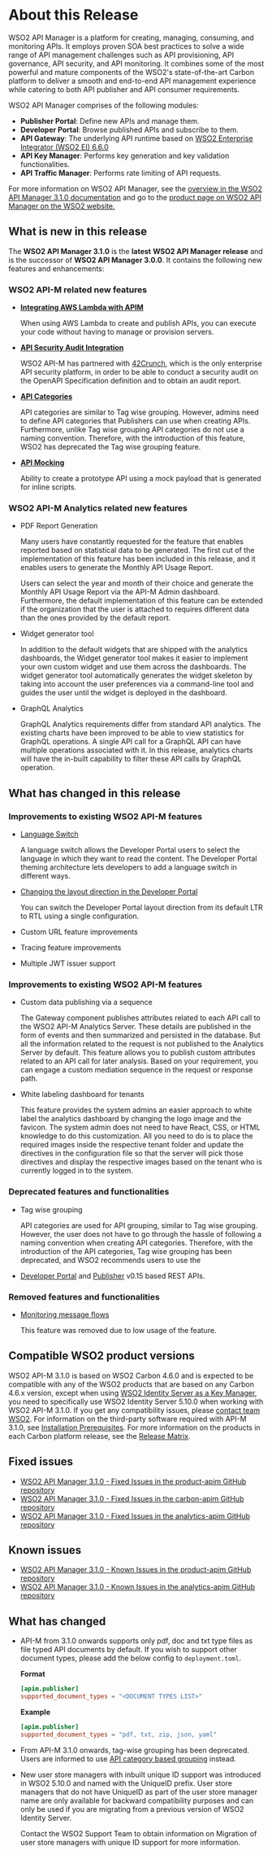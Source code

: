 # About this Release

WSO2 API Manager is a platform for creating, managing, consuming, and monitoring APIs. It employs proven SOA best practices to solve a wide range of API management challenges such as API provisioning, API governance, API security, and API monitoring. It combines some of the most powerful and mature components of the WSO2's state-of-the-art Carbon platform to deliver a smooth and end-to-end API management experience while catering to both API publisher and API consumer requirements.

WSO2 API Manager comprises of the following modules:

-   **Publisher Portal**: Define new APIs and manage them.
-   **Developer Portal**: Browse published APIs and subscribe to them.
-   **API Gateway**: The underlying API runtime based on [WSO2 Enterprise Integrator (WSO2 EI) 6.6.0](https://docs.wso2.com/display/EI660)
-   **API Key Manager**: Performs key generation and key validation functionalities.
-   **API Traffic Manager**: Performs rate limiting of API requests.

For more information on WSO2 API Manager, see the [overview in the WSO2 API Manager 3.1.0 documentation]({{base_path}}/getting-started/overview/) and go to the [product page on WSO2 API Manager on the WSO2 website.](https://wso2.com/api-management/)

## What is new in this release

The **WSO2 API Manager 3.1.0** is the **latest** **WSO2 API Manager release** and is the successor of **WSO2 API Manager 3.0.0**. It contains the following new features and enhancements:

### WSO2 API-M related new features

- **[Integrating AWS Lambda with APIM]({{base_path}}/learn/tutorials/create-and-publish-awslambda-api)**

     When using AWS Lambda to create and publish APIs, you can execute your code without having to manage or provision servers.


- **[API Security Audit Integration]({{base_path}}/learn/api-security/configuring-api-security-audit)**

     WSO2 API-M has partnered with [42Crunch](https://42crunch.com/), which is the only enterprise API security platform, in order to be able to conduct a security audit on the OpenAPI Specification definition and to obtain an audit report.

- **[API Categories]({{base_path}}/learn/consume-api/customizations/customizing-the-developer-portal/customize-api-listing/categorizing-and-grouping-apis/api-category-based-grouping)**

     API categories are similar to Tag wise grouping. However, admins need to define API categories that Publishers can use when creating APIs. Furthermore, unlike Tag wise grouping API categories do not use a naming convention. Therefore, with the introduction of this feature, WSO2 has deprecated the Tag wise grouping feature.

- [**API Mocking**]({{base_path}}/learn/design-api/mock-api/create-a-mock-api-with-an-inline-script)

     Ability to create a prototype API using a mock payload that is generated for inline scripts.

### WSO2 API-M Analytics related new features

- PDF Report Generation

     Many users have constantly requested for the feature that enables reported based on statistical data to be generated. The first cut of the implementation of this feature has been included in this release, and it enables users to generate the Monthly API Usage Report. 

     Users can select the year and month of their choice and generate the Monthly API Usage Report via the API-M Admin dashboard. Furthermore, the default implementation of this feature can be extended if the organization that the user is attached to requires different data than the ones provided by the default report. 

- Widget generator tool

     In addition to the default widgets that are shipped with the analytics dashboards, the Widget generator tool makes it easier to implement your own custom widget and use them across the dashboards. The widget generator tool automatically generates the widget skeleton by taking into account the user preferences via a command-line tool and guides the user until the widget is deployed in the dashboard.

- GraphQL Analytics
    
     GraphQL Analytics requirements differ from standard API analytics. The existing charts have been improved to be able to view statistics for GraphQL operations. A single API call for a GraphQL API can have multiple operations associated with it. In this release, analytics charts will have the in-built capability to filter these API calls by GraphQL operation. 


## What has changed in this release

### Improvements to existing WSO2 API-M features

- [Language Switch]({{base_path}}/learn/consume-api/customizations/adding-internationalization/#enabling-the-language-switch)
    
    A language switch allows the Developer Portal users to select the language in which they want to read the content. The Developer Portal theming architecture lets developers to add a language switch in different ways.

- [Changing the layout direction in the Developer Portal]({{base_path}}/learn/consume-api/customizations/adding-internationalization/#changing-the-layout-direction)

    You can switch the Developer Portal layout direction from its default LTR to RTL using a single configuration.

- Custom URL feature improvements

- Tracing feature improvements

- Multiple JWT issuer support

### Improvements to existing WSO2 API-M features

- Custom data publishing via a sequence

     The Gateway component publishes attributes related to each API call to the WSO2 API-M Analytics Server. These details are published in the form of events and then summarized and persisted in the database. But all the information related to the request is not published to the Analytics Server by default. This feature allows you to publish custom attributes related to an API call for later analysis. Based on your requirement, you can engage a custom mediation sequence in the request or response path.

- White labeling dashboard for tenants

     This feature  provides the system admins an easier approach to white label the analytics dashboard by changing the logo image and the favicon. The system admin does not need to have React, CSS, or HTML knowledge to do this customization. All you need to do is to place the required images inside the respective tenant folder and update the directives in the configuration file so that the server will pick those directives and display the respective images based on the tenant who is currently logged in to the system.

### Deprecated features and functionalities

- Tag wise grouping

     API categories are used for API grouping, similar to Tag wise grouping. However, the user does not have to go through the hassle of following a naming convention when creating API categories. Therefore, with the introduction of the API categories, Tag wise grouping has been deprecated, and WSO2 recommends users to use the 

- [Developer Portal]({{base_path}}/develop/product-apis/devportal-v0.15/) and [Publisher]({{base_path}}/develop/product-apis/publisher-v0.15) v0.15 based REST APIs.

### Removed features and functionalities

- [Monitoring message flows](https://apim.docs.wso2.com/en/3.0.0/administer/product-administration/monitoring/monitoring-message-flows/)

     This feature was removed due to low usage of the feature.

## Compatible WSO2 product versions

WSO2 API-M 3.1.0 is based on WSO2 Carbon 4.6.0 and is expected to be compatible with any of the WSO2 products that are based on any Carbon 4.6.x version, except when using [WSO2 Identity Server as a Key Manager]({{base_path}}/install-and-setup/deploying-wso2-api-manager/ThirdPartyKeyManager/configuring-wso2-identity-server-as-a-key-manager/), you need to specifically use WSO2 Identity Server 5.10.0 when working with WSO2 API-M 3.1.0. If you get any compatibility issues, please [contact team WSO2](https://wso2.com/subscription/). For information on the third-party software required with API-M 3.1.0, see [Installation Prerequisites]({{base_path}}/install-and-setup/installation-guide/installation-prerequisites/). For more information on the products in each Carbon platform release, see the [Release Matrix](https://wso2.com/products/carbon/release-matrix/).

## Fixed issues

-   [WSO2 API Manager 3.1.0 - Fixed Issues in the product-apim GitHub repository](https://github.com/wso2/product-apim/issues?q=is%3Aissue+is%3Aclosed+closed%3A2019-11-01..2020-03-12+label%3A3.1.0+)
-   [WSO2 API Manager 3.1.0 - Fixed Issues in the carbon-apim GitHub repository](https://github.com/wso2/carbon-apimgt/issues?q=is%3Aissue+is%3Aclosed+closed%3A2019-11-01..2020-03-12)
-   [WSO2 API Manager 3.1.0 - Fixed Issues in the analytics-apim GitHub repository](https://github.com/wso2/analytics-apim/milestone/18?closed=1)

## Known issues

-   [WSO2 API Manager 3.1.0 - Known Issues in the product-apim GitHub repository](https://github.com/wso2/product-apim/issues?q=is%3Aopen+is%3Aissue+label%3A3.1.0)
-   [WSO2 API Manager 3.1.0 - Known Issues in the analytics-apim GitHub repository](https://github.com/wso2/analytics-apim/issues)

## What has changed

- API-M from 3.1.0 onwards supports only pdf, doc and txt type files as file typed API documents by default. If you wish to support other document types, please add the below config to `deployment.toml`.

    **Format**
    ```toml
    [apim.publisher]
    supported_document_types = "<DOCUMENT TYPES LIST>"
    ``` 

    **Example**
    ```toml
    [apim.publisher]
    supported_document_types = "pdf, txt, zip, json, yaml"
    ``` 

- From API-M 3.1.0 onwards, tag-wise grouping has been deprecated. Users are informed to use [API category based grouping](https://apim.docs.wso2.com/en/latest/reference/customize-product/customizations/customizing-the-developer-portal/customize-api-listing/api-category-based-grouping/) instead.

- New user store managers with inbuilt unique ID support was introduced in WSO2 5.10.0 and named with the UniqueID prefix. User store managers that do not have UniqueID as part of the user store manager name are only available for backward compatibility purposes and can only be used if you are migrating from a previous version of WSO2 Identity Server.

  Contact the WSO2 Support Team to obtain information on Migration of user store managers with unique ID support for more information.